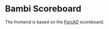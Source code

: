 # Bambi Scoreboard
The frontend is based on the [ForcAD](https://github.com/pomo-mondreganto/ForcAD) scoreboard.
